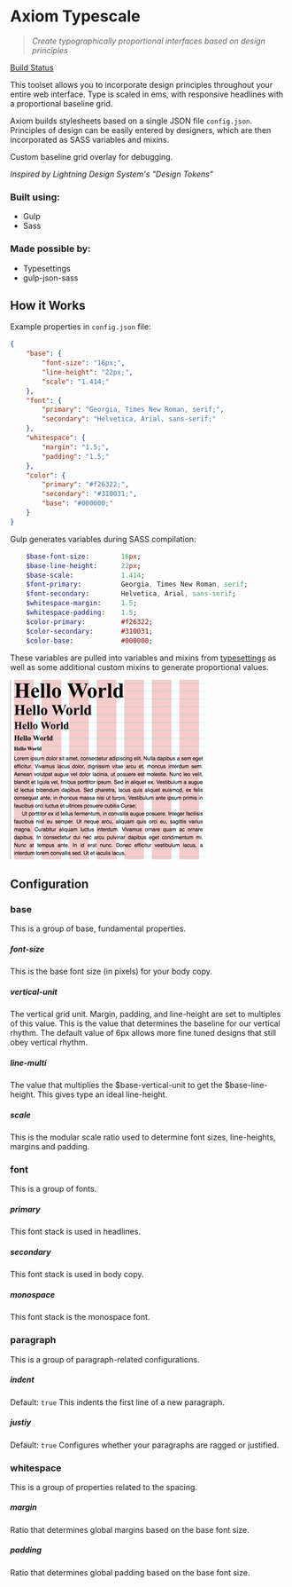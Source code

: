 # Axiom Typescale
> *Create typographically proportional interfaces based on design principles*

[Build Status](https://travis-ci.com/NateBaldwinDesign/principles.svg?token=URhNXWWxqVjisSnKyjxL&branch=master)

This toolset allows you to incorporate design principles throughout your entire web interface. Type is scaled in ems, with responsive headlines with a proportional baseline grid.

Axiom builds stylesheets based on a single JSON file `config.json`. Principles of design can be easily entered by designers, which are then incorporated as SASS variables and mixins. 

Custom baseline grid overlay for debugging.

*Inspired by Lightning Design System's "Design Tokens"*

### Built using:
* Gulp
* Sass

### Made possible by:
* Typesettings
* gulp-json-sass

## How it Works

Example properties in `config.json` file:
```json
{
	"base": {
		"font-size": "16px;",
		"line-height": "22px;",
		"scale": "1.414;"
	},
	"font": {
		"primary": "Georgia, Times New Roman, serif;",
		"secondary": "Helvetica, Arial, sans-serif;"
	},
	"whitespace": {
		"margin": "1.5;",
		"padding": "1.5;"
	},
	"color": {
		"primary": "#f26322;",
		"secondary": "#310031;",
		"base": "#000000;"
	}
}
```
Gulp generates variables during SASS compilation:
```sass
	$base-font-size: 		16px;
	$base-line-height: 		22px;
	$base-scale: 			1.414;
	$font-primary: 			Georgia, Times New Roman, serif;
	$font-secondary: 		Helvetica, Arial, sans-serif;
	$whitespace-margin:		1.5;
	$whitespace-padding:	1.5;
	$color-primary: 		#f26322;
	$color-secondary: 		#310031;
	$color-base: 			#000000;
```
These variables are pulled into variables and mixins from [typesettings](http://typesettings.io) as well as some additional custom mixins to generate proportional values.

![Example Image](/assets/type-scale.jpg)

## Configuration
### base
This is a group of base, fundamental properties.

##### font-size
This is the base font size (in pixels) for your body copy. 

##### vertical-unit
The vertical grid unit. Margin, padding, and line-height are set to multiples of this value. This is the value that determines the baseline for our vertical rhythm. The default value of 6px allows more fine tuned designs that still obey vertical rhythm.

##### line-multi
The value that multiplies the $base-vertical-unit to get the $base-line-height. This gives type an ideal line-height.

##### scale
This is the modular scale ratio used to determine font sizes, line-heights, margins and padding.

### font
This is a group of fonts.

##### primary
This font stack is used in headlines.

##### secondary
This font stack is used in body copy.

##### monospace
This font stack is the monospace font.

### paragraph
This is a group of paragraph-related configurations.

##### indent
Default: `true`
This indents the first line of a new paragraph.

##### justiy
Default: `true`
Configures whether your paragraphs are ragged or justified.

### whitespace
This is a group of properties related to the spacing.

##### margin
Ratio that determines global margins based on the base font size.

##### padding
Ratio that determines global padding based on the base font size.